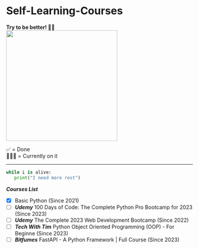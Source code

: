 ﻿# Self-Learning-Courses

<b>Try to be better! 🧗‍♂️</b><br>
<img src = "https://media.tenor.com/Og17a68bSrIAAAAM/best-fails-rock-climbing.gif" width = "300px">

 ✅ = Done<br>
 🏃🏻‍♂️ = Currently on it
 <hr>

 ```python
while i is alive:
    print("I need more rest")
```    
 
 ***Courses List***
- [x] Basic Python (Since 2021)
- [ ] ***Udemy*** 100 Days of Code: The Complete Python Pro Bootcamp for 2023 (Since 2023)
- [ ] ***Udemy*** The Complete 2023 Web Development Bootcamp (Since 2022)
- [ ] ***Tech With Tim*** Python Object Oriented Programming (OOP) - For Beginne (Since 2023)
- [ ] ***Bitfumes*** FastAPI - A Python Framework | Full Course (Since 2023)
